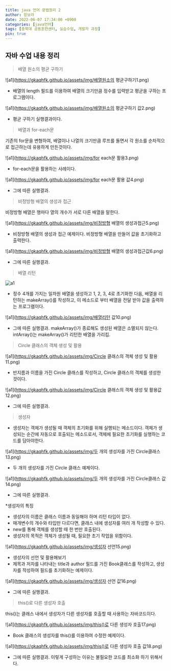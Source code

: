 ```yaml
---
title: java 언어 문법정리 2
author: 함보라
date: 2022-06-07 17:34:00 +0900
categories: [java언어]
tags: [충북대 공동훈련센터, 실습수업, 개발자 과정]
pin: true
---
```


## 자바 수업 내용 정리

> 배열 원소의 평균 구하기

![a1](https://gkaqhfk.github.io/assets/img/배열원소의 평균구하기1.png)

- 배열의 length 필드를 이용하여 배열의 크기만큼 정수를 입력받고 평균을 구하는 프로그램이다. 

![a1](https://gkaqhfk.github.io/assets/img/배열원소의 평균구하기 값2.png)

- 평균 구하기 실행결과이다.

> 배열과 for-each문

기존의 for문을 변형하여, 배열이나 나열의 크기만큼 루프를 돌면서 각 원소를 순차적으로 접근하는데 유용하게 만든것이다.

![a1](https://gkaqhfk.github.io/assets/img/for each문 활용3.png)

- for-each문을 활용하는 사례이다.

![a1](https://gkaqhfk.github.io/assets/img/for each문 활용 값4.png)

- 그에 따른 실행결과.

> 비정방형 배열의 생성과 접근

비정방형 배열은 행마다 열의 개수가 서로 다른 배열을 말한다.

![a1](https://gkaqhfk.github.io/assets/img/비정방형 배열의 생성과접근5.png)

- 비정방형 배열의 생성과 접근 예제이다. 비정방형 배열을 만들어 값을 초기화하고 출력한다.

![a1](https://gkaqhfk.github.io/assets/img/비정방형 배열의 생성과접근값6.png)

- 그에 따른 실행결과.

> 배열 리턴

![a1](https://gkaqhfk.github.io/assets/img/배열리턴9.png)

- 정수 4개를 가지는 일차원 배열을 생성하고 1, 2, 3, 4로 초기화한 다음, 배열을 리턴하는 makeArray()를 작성하고, 이 메소드로 부터 배열을 전달 받아 값을 출력하는 프로그램이다.

![a1](https://gkaqhfk.github.io/assets/img/배열리턴 값10.png)

- 그에 따른 실행결과. makeArray()가 종료해도 생성된 배열은 소멸되지 않는다. intArray()는 makeArray()가 리턴한 배열을 가리킴.

> Circle 클래스의 객체 생성 및 활용

![a1](https://gkaqhfk.github.io/assets/img/Circle 클래스의 객체 생성 및 활용11.png)

- 반지름과 이름을 가진 Circle 클래스를 작성하고, Circle 클래스의 객체를 생성한 것이다.

![a1](https://gkaqhfk.github.io/assets/img/Circle 클래스의 객체 생성 및 활용값12.png)

- 그에 따른 실행결과.

> 생성자

- 생성자는 객체가 생성될 때 객체의 초기화를 위해 실행되는 메소드이다. 객체가 생성되는 순간에 자동으로 호출되는 메소드로서, 객체에 필요한 초기화를 실행하는 코드를 담아야한다.

![a1](https://gkaqhfk.github.io/assets/img/두 개의 생성자를 가진 Circle클래스13.png)
 
- 두 개의 생성자를 가진 Circle 클래스 예제이다.

![a1](https://gkaqhfk.github.io/assets/img/두 개의 생성자를 가진 Circle클래스 값14.png)

- 그에 따른 실행결과. 

*생성자의 특징
- 생성자의 이름은 클래스 이름과 동일해야 하며 리턴 타입이 없다.
- 매개변수의 개수와 타입만 다르다면, 클래스 내에 생성자를 여러 개 작성할 수 있다.
- new를 통해 객체를 생성할 때 한 번만 호출된다.
- 생성자의 목적은 객체가 생성될 때, 필요한 초기 작업을 위함이다.


![a1](https://gkaqhfk.github.io/assets/img/생성자 선언15.png)

- 생성자의 선언 및 활용해보기
- 제목과 저자를 나타내는 title과 author 필드를 가진 Book클래스를 작성하고, 생성자를 작성하여 필드를 초기화하는 예제이다.

![a1](https://gkaqhfk.github.io/assets/img/생성자 선언 값16.png)

- 그에 따른 실행결과.

> this()로 다른 생성자 호출

this()는 클래스 내에서 생성자가 다른 생성자를 호출할 때 사용하는 자바코드이다.

![a1](https://gkaqhfk.github.io/assets/img/this()로 다른 생성자 호출17.png)

- Book 클래스의 생성자를 this()를 이용하여 수정한 예제이다.

![a1](https://gkaqhfk.github.io/assets/img/this()로 다른 생성자 호출 값18.png)

- 그에 따른 실행결과. 이렇게 구성하는 이유는 불필요한 코드를 최소화 하기 위해서다.








